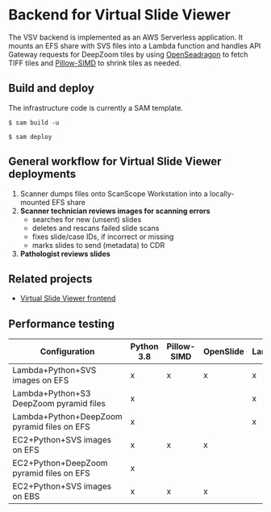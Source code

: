 # Backend for Virtual Slide Viewer
The VSV backend is implemented as an AWS Serverless application. It mounts an EFS share with SVS files into a Lambda function and handles API Gateway requests
for DeepZoom tiles by using [OpenSeadragon](https://openseadragon.github.io/) to fetch TIFF tiles and [Pillow-SIMD](https://github.com/uploadcare/pillow-simd) to shrink tiles as needed.

## Build and deploy
The infrastructure code is currently a SAM template.

`$ sam build -u`

`$ sam deploy`


## General workflow for Virtual Slide Viewer deployments
1. Scanner dumps files onto ScanScope Workstation into a locally-mounted EFS share
2.	**Scanner technician reviews images for scanning errors**
    - searches for new (unsent) slides
    - deletes and rescans failed slide scans
    - fixes slide/case IDs, if incorrect or missing
    - marks slides to send (metadata) to CDR
3.	**Pathologist reviews slides**

## Related projects
- [Virtual Slide Viewer frontend](https://github.com/VanAndelInstitute/virtual-slide-viewer)

## Performance testing
| Configuration                               | Python 3.8 | Pillow-SIMD | OpenSlide | Lambda | EFS | Is it fast? | Link to code     | Resource format                 |
|---------------------------------------------|------------|-------------|-----------|--------|-----|-------------|------------------|---------------------------------|
| Lambda+Python+SVS images on EFS             | x          | x           | x         | x      | x   | No          | VSV              | /images/170782.dzi              |
| Lambda+Python+S3 DeepZoom pyramid files     | x          |             |           | x      |     | Yes         | VSV              | /images/170782/DeepZoom.dzi     |
| Lambda+Python+DeepZoom pyramid files on EFS | x          |             |           | x      | x   | Yes         |                  | /images/170782/DeepZoom.dzi     |
| EC2+Python+SVS images on EFS                | x          | x           | x         |        | x   | No          | openslide-python | /slide.dzi                      |
| EC2+Python+DeepZoom pyramid files on EFS    | x          |             |           |        | x   | Yes         | VSV              | /170782/DeepZoom.dzi            |
| EC2+Python+SVS images on EBS                | x          | x           | x         |        |     | No          | openslide-python | /slide.dzi                      |